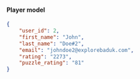 #### Player model
```json
{
    "user_id": 2,
    "first_name": "John",
    "last_name": "Doe#2",
    "email": "johndoe2@explorebaduk.com",
    "rating": "2273",
    "puzzle_rating": "81"
}
```